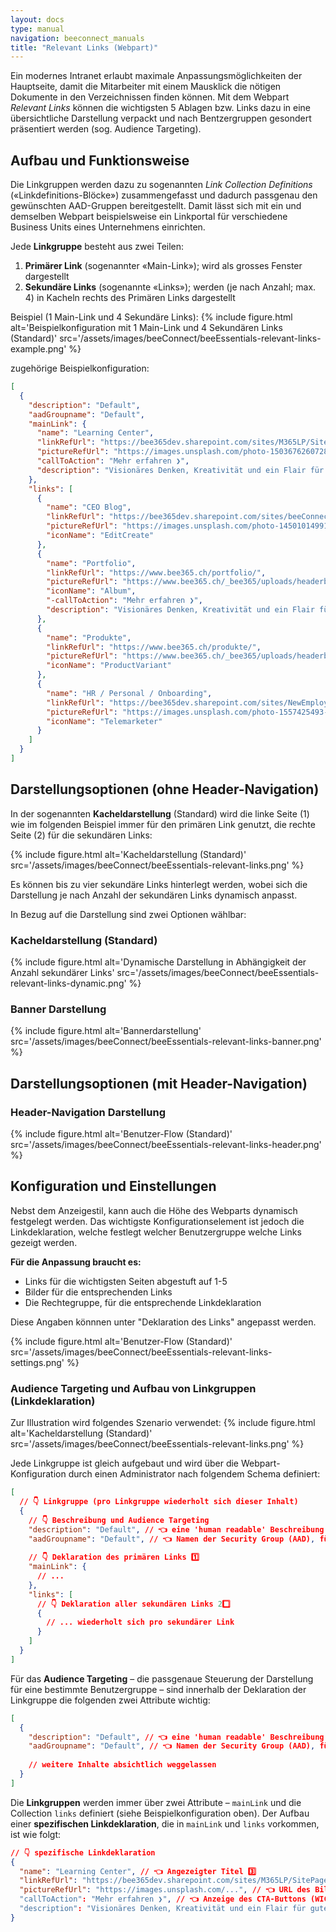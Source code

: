 ```yaml
---
layout: docs
type: manual
navigation: beeconnect_manuals
title: "Relevant Links (Webpart)"
---
```


Ein modernes Intranet erlaubt maximale Anpassungsmöglichkeiten der Hauptseite, damit die Mitarbeiter mit einem Mausklick die nötigen Dokumente in den Verzeichnissen finden können. Mit dem Webpart *Relevant Links* können die wichtigsten 5 Ablagen bzw. Links dazu in eine übersichtliche Darstellung verpackt und nach Bentzergruppen gesondert präsentiert werden (sog. Audience Targeting).

## Aufbau und Funktionsweise
Die Linkgruppen werden dazu zu sogenannten *Link Collection Definitions* («Linkdefinitions-Blöcke») zusammengefasst und dadurch passgenau den gewünschten AAD-Gruppen bereitgestellt. Damit lässt sich mit ein und demselben Webpart beispielsweise ein Linkportal für verschiedene Business Units eines Unternehmens einrichten. 

Jede **Linkgruppe** besteht aus zwei Teilen:
1. **Primärer Link** (sogenannter «Main-Link»); wird als grosses Fenster dargestellt
2. **Sekundäre Links** (sogenannte «Links»); werden (je nach Anzahl; max. 4) in Kacheln rechts des Primären Links dargestellt

Beispiel (1 Main-Link und 4 Sekundäre Links):
{% include figure.html alt='Beispielkonfiguration mit 1 Main-Link und 4 Sekundären Links (Standard)' src='/assets/images/beeConnect/beeEssentials-relevant-links-example.png' %}

zugehörige Beispielkonfiguration:
```json
[
  {
    "description": "Default",
    "aadGroupname": "Default",
    "mainLink": {
      "name": "Learning Center",
      "linkRefUrl": "https://bee365dev.sharepoint.com/sites/M365LP/SitePages/de/Home.aspx",
      "pictureRefUrl": "https://images.unsplash.com/photo-1503676260728-1c00da094a0b?ixlib=rb-1.2.1&ixid=MnwxMjA3fDB8MHxwaG90by1wYWdlfHx8fGVufDB8fHx8&auto=format&fit=crop&w=1644&q=80",
      "callToAction": "Mehr erfahren ❯",
      "description": "Visionäres Denken, Kreativität und ein Flair für guten Softwarecode – so geht's bei uns weiter..."
    },
    "links": [
      {
        "name": "CEO Blog",
        "linkRefUrl": "https://bee365dev.sharepoint.com/sites/beeConnect/SitePages/R%C3%BCckblick-auf-ein-Pandemiejahr.aspx",
        "pictureRefUrl": "https://images.unsplash.com/photo-1450101499163-c8848c66ca85?ixlib=rb-1.2.1&ixid=MnwxMjA3fDB8MHxwaG90by1wYWdlfHx8fGVufDB8fHx8&auto=format&fit=crop&w=1770&q=80",
        "iconName": "EditCreate"
      },
      {
        "name": "Portfolio",
        "linkRefUrl": "https://www.bee365.ch/portfolio/",
        "pictureRefUrl": "https://www.bee365.ch/_bee365/uploads/headerbild/bee365-portfolio.jpg",
        "iconName": "Album",
        "-callToAction": "Mehr erfahren ❯",
        "description": "Visionäres Denken, Kreativität und ein Flair für guten Softwarecode treffen auf eine breit gefächerte Erfahrung in der Zusammenführung von passenden und leistungsstarken Tools und Services aus der Microsoft Cloud zu kundenspezifischen Implementierungen."
      },
      {
        "name": "Produkte",
        "linkRefUrl": "https://www.bee365.ch/produkte/",
        "pictureRefUrl": "https://www.bee365.ch/_bee365/uploads/headerbild/Technologie/technologien_1274x560.jpg",
        "iconName": "ProductVariant"
      },
      {
        "name": "HR / Personal / Onboarding",
        "linkRefUrl": "https://bee365dev.sharepoint.com/sites/NewEmployeeOnboarding",
        "pictureRefUrl": "https://images.unsplash.com/photo-1557425493-6f90ae4659fc?ixlib=rb-1.2.1&ixid=MnwxMjA3fDB8MHxwaG90by1wYWdlfHx8fGVufDB8fHx8&auto=format&fit=crop&w=1770&q=80",
        "iconName": "Telemarketer"
      }
    ]
  }
]
```
## Darstellungsoptionen (ohne Header-Navigation)
In der sogenannten **Kacheldarstellung** (Standard) wird die linke Seite (1) wie im folgenden Beispiel immer für den primären Link genutzt, die rechte Seite (2) für die sekundären Links:

{% include figure.html alt='Kacheldarstellung (Standard)' src='/assets/images/beeConnect/beeEssentials-relevant-links.png' %}

Es können bis zu vier sekundäre Links hinterlegt werden, wobei sich die Darstellung je nach Anzahl der sekundären Links dynamisch anpasst.

In Bezug auf die Darstellung sind zwei Optionen wählbar:
### Kacheldarstellung (Standard)
{% include figure.html alt='Dynamische Darstellung in Abhängigkeit der Anzahl sekundärer Links' src='/assets/images/beeConnect/beeEssentials-relevant-links-dynamic.png' %}
### Banner Darstellung 

{% include figure.html alt='Bannerdarstellung' src='/assets/images/beeConnect/beeEssentials-relevant-links-banner.png' %}


## Darstellungsoptionen (mit Header-Navigation)
### Header-Navigation Darstellung

{% include figure.html alt='Benutzer-Flow (Standard)' src='/assets/images/beeConnect/beeEssentials-relevant-links-header.png' %}


## Konfiguration und Einstellungen
Nebst dem Anzeigestil, kann auch die Höhe des Webparts dynamisch festgelegt werden. Das wichtigste Konfigurationselement ist jedoch die Linkdeklaration, welche festlegt welcher Benutzergruppe welche Links gezeigt werden.

**Für die Anpassung braucht es:**

* Links für die wichtigsten Seiten abgestuft auf 1-5
* Bilder für die entsprechenden Links
* Die Rechtegruppe, für die entsprechende Linkdeklaration

Diese Angaben könnnen unter "Deklaration des Links" angepasst werden.

{% include figure.html alt='Benutzer-Flow (Standard)' src='/assets/images/beeConnect/beeEssentials-relevant-links-settings.png' %}

### Audience Targeting und Aufbau von Linkgruppen (Linkdeklaration)
Zur Illustration wird folgendes Szenario verwendet:
{% include figure.html alt='Kacheldarstellung (Standard)' src='/assets/images/beeConnect/beeEssentials-relevant-links.png' %}


Jede Linkgruppe ist gleich aufgebaut und wird über die Webpart-Konfiguration durch einen Administrator nach folgendem Schema definiert:

```json
[
  // 👇 Linkgruppe (pro Linkgruppe wiederholt sich dieser Inhalt)
  {
    // 👇 Beschreibung und Audience Targeting
    "description": "Default", // 👈 eine 'human readable' Beschreibung dieser Linkgruppe
    "aadGroupname": "Default", // 👈 Namen der Security Group (AAD), für welche diese Links sichtbar sein sollen
    
    // 👇 Deklaration des primären Links 1️⃣
    "mainLink": {
      // ...
    },
    "links": [
      // 👇 Deklaration aller sekundären Links 2️⃣
      {
        // ... wiederholt sich pro sekundärer Link
      }
    ]
  }
]
```

Für das **Audience Targeting** – die passgenaue Steuerung der Darstellung für eine bestimmte Benutzergruppe – sind innerhalb der Deklaration der Linkgruppe die folgenden zwei Attribute wichtig:

```json
[
  {
    "description": "Default", // 👈 eine 'human readable' Beschreibung dieser Linkgruppe
    "aadGroupname": "Default", // 👈 Namen der Security Group (AAD), für welche diese Links sichtbar sein sollen (Default: für alle sichtbar)
    
    // weitere Inhalte absichtlich weggelassen 
  }
]
```
Die **Linkgruppen** werden immer über zwei Attribute – `mainLink` und die Collection `links` definiert (siehe Beispielkonfiguration oben). Der Aufbau einer **spezifischen Linkdeklaration**, die in `mainLink` und `links` vorkommen, ist wie folgt:

```json
// 👇 spezifische Linkdeklaration
{
  "name": "Learning Center", // 👈 Angezeigter Titel 3️⃣
  "linkRefUrl": "https://bee365dev.sharepoint.com/sites/M365LP/SitePages/de/Home.aspx", // 👈 gewünschte Ziel-URL (Link)
  "pictureRefUrl": "https://images.unsplash.com/...", // 👈 URL des Bilds (Achtung: genauer Bildlink ist wichtig)
  "callToAction": "Mehr erfahren ❯", // 👈 Anzeige des CTA-Buttons (WICHTIG: wird nur im primären Link angezeigt) 5️⃣
  "description": "Visionäres Denken, Kreativität und ein Flair für guten Softwarecode – so geht's bei uns weiter..." // 👈 angezeigter Text 4️⃣
}
```